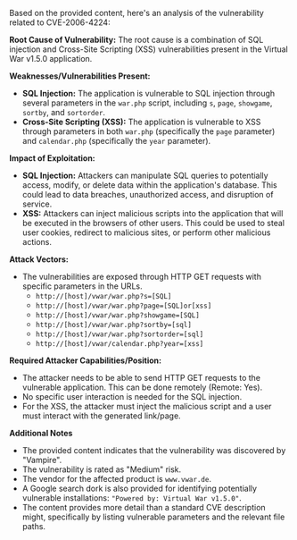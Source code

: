 Based on the provided content, here's an analysis of the vulnerability related to CVE-2006-4224:

**Root Cause of Vulnerability:**
The root cause is a combination of SQL injection and Cross-Site Scripting (XSS) vulnerabilities present in the Virtual War v1.5.0 application.

**Weaknesses/Vulnerabilities Present:**
*   **SQL Injection:** The application is vulnerable to SQL injection through several parameters in the `war.php` script, including `s`, `page`, `showgame`, `sortby`, and `sortorder`.
*   **Cross-Site Scripting (XSS):**  The application is vulnerable to XSS through parameters in both `war.php` (specifically the `page` parameter) and `calendar.php` (specifically the `year` parameter).

**Impact of Exploitation:**
*   **SQL Injection:** Attackers can manipulate SQL queries to potentially access, modify, or delete data within the application's database. This could lead to data breaches, unauthorized access, and disruption of service.
*   **XSS:**  Attackers can inject malicious scripts into the application that will be executed in the browsers of other users. This could be used to steal user cookies, redirect to malicious sites, or perform other malicious actions.

**Attack Vectors:**
*   The vulnerabilities are exposed through HTTP GET requests with specific parameters in the URLs.
    *   `http://[host]/vwar/war.php?s=[SQL]`
    *   `http://[host]/vwar/war.php?page=[SQL]or[xss]`
    *   `http://[host]/vwar/war.php?showgame=[SQL]`
    *   `http://[host]/vwar/war.php?sortby=[sql]`
    *   `http://[host]/vwar/war.php?sortorder=[sql]`
    *  `http://[host]/vwar/calendar.php?year=[xss]`

**Required Attacker Capabilities/Position:**
*   The attacker needs to be able to send HTTP GET requests to the vulnerable application. This can be done remotely (Remote: Yes).
*   No specific user interaction is needed for the SQL injection.
*   For the XSS, the attacker must inject the malicious script and a user must interact with the generated link/page.

**Additional Notes**
* The provided content indicates that the vulnerability was discovered by "Vampire".
* The vulnerability is rated as "Medium" risk.
* The vendor for the affected product is `www.vwar.de`.
* A Google search dork is also provided for identifying potentially vulnerable installations: `"Powered by: Virtual War v1.5.0"`.
* The content provides more detail than a standard CVE description might, specifically by listing vulnerable parameters and the relevant file paths.